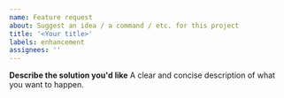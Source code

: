 ```yaml
---
name: Feature request
about: Suggest an idea / a command / etc. for this project
title: '<Your title>'
labels: enhancement
assignees: ''
---
```


**Describe the solution you'd like**
A clear and concise description of what you want to happen.
